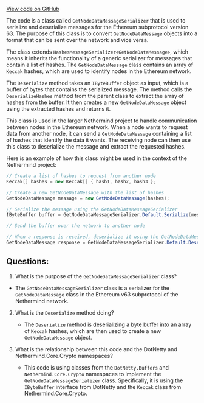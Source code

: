 [View code on GitHub](https://github.com/nethermindeth/nethermind/Nethermind.Network/P2P/Subprotocols/Eth/V63/Messages/GetNodeDataMessageSerializer.cs)

The code is a class called `GetNodeDataMessageSerializer` that is used to serialize and deserialize messages for the Ethereum subprotocol version 63. The purpose of this class is to convert `GetNodeDataMessage` objects into a format that can be sent over the network and vice versa.

The class extends `HashesMessageSerializer<GetNodeDataMessage>`, which means it inherits the functionality of a generic serializer for messages that contain a list of hashes. The `GetNodeDataMessage` class contains an array of `Keccak` hashes, which are used to identify nodes in the Ethereum network.

The `Deserialize` method takes an `IByteBuffer` object as input, which is a buffer of bytes that contains the serialized message. The method calls the `DeserializeHashes` method from the parent class to extract the array of hashes from the buffer. It then creates a new `GetNodeDataMessage` object using the extracted hashes and returns it.

This class is used in the larger Nethermind project to handle communication between nodes in the Ethereum network. When a node wants to request data from another node, it can send a `GetNodeDataMessage` containing a list of hashes that identify the data it wants. The receiving node can then use this class to deserialize the message and extract the requested hashes.

Here is an example of how this class might be used in the context of the Nethermind project:

```csharp
// Create a list of hashes to request from another node
Keccak[] hashes = new Keccak[] { hash1, hash2, hash3 };

// Create a new GetNodeDataMessage with the list of hashes
GetNodeDataMessage message = new GetNodeDataMessage(hashes);

// Serialize the message using the GetNodeDataMessageSerializer
IByteBuffer buffer = GetNodeDataMessageSerializer.Default.Serialize(message);

// Send the buffer over the network to another node

// When a response is received, deserialize it using the GetNodeDataMessageSerializer
GetNodeDataMessage response = GetNodeDataMessageSerializer.Default.Deserialize(buffer);
```
## Questions: 
 1. What is the purpose of the `GetNodeDataMessageSerializer` class?
   - The `GetNodeDataMessageSerializer` class is a serializer for the `GetNodeDataMessage` class in the Ethereum v63 subprotocol of the Nethermind network.

2. What is the `Deserialize` method doing?
   - The `Deserialize` method is deserializing a byte buffer into an array of `Keccak` hashes, which are then used to create a new `GetNodeDataMessage` object.

3. What is the relationship between this code and the DotNetty and Nethermind.Core.Crypto namespaces?
   - This code is using classes from the `DotNetty.Buffers` and `Nethermind.Core.Crypto` namespaces to implement the `GetNodeDataMessageSerializer` class. Specifically, it is using the `IByteBuffer` interface from DotNetty and the `Keccak` class from Nethermind.Core.Crypto.